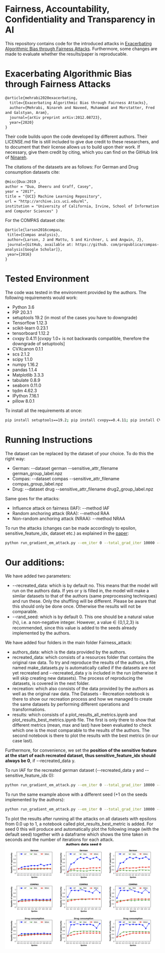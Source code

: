 # Fairness, Accountability, Confidentiality and Transparency in AI
This repository contains code for the introduced attacks in [Exacerbating Algorithmic Bias through Fairness Attacks](https://arxiv.org/pdf/2012.08723.pdf).
Furthermore, some changes are made to evaluate whether the results/paper is reproducable.

# Exacerbating Algorithmic Bias through Fairness Attacks
```
@article{mehrabi2020exacerbating,
  title={Exacerbating Algorithmic Bias through Fairness Attacks},
  author={Mehrabi, Ninareh and Naveed, Muhammad and Morstatter, Fred and Galstyan, Aram},
  journal={arXiv preprint arXiv:2012.08723},
  year={2020}
}
```

Their code builds upon the code developed by different authors. Their LICENSE.md file is still included to give due credit to these researchers, and to document that their license allows us to build upon their work. If necessary, give them credit by citing, which you can find on the GitHub link of [Ninareh](https://github.com/Ninarehm/attack).

The citations of the datasets are as follows:
	For German and Drug consumption datasets cite:
 ```
@misc{Dua:2019 ,
author = "Dua, Dheeru and Graff, Casey",
year = "2017",
title = "{UCI} Machine Learning Repository",
url = "http://archive.ics.uci.edu/ml",
institution = "University of California, Irvine, School of Information and Computer Sciences" }
 ```
 For the COMPAS dataset cite: 	
 ```
@article{larson2016compas,
  title={Compas analysis},
  author={Larson, J and Mattu, S and Kirchner, L and Angwin, J},
  journal={GitHub, available at: https://github. com/propublica/compas-analysis[Google Scholar]},
  year={2016}
}
 ```

# Tested Environment
The code was tested in the environment provided by the authors. The following requirements would work:  
- Python 3.6
- PIP 20.3.1
- setuptools 19.2 (in most of the cases you have to downgrade)
- Tensorflow 1.12.3
- scikit-learn 0.23.1  
- tensorboard 1.12.2
- cvxpy 0.4.11 [cvxpy 1.0+ is not backwards compatible, therefore the downgrade of setuptools]
- CVXcanon 0.1.1  
- scs 2.1.2
- scipy 1.1.0  
- numpy 1.16.2
- pandas 1.1.4  
- Matplotlib 3.3.3  
- tabulate 0.8.9
- seaborn 0.11.0  
- tqdm 4.62.3
- IPython 7.16.1
- pillow 8.0.1

To install all the requirements at once:
```bash
pip install setuptools==19.2; pip install cvxpy==0.4.11; pip install CVXcanon==0.1.1; pip install scikit-learn==0.23.1; pip install tensorflow==1.12.3; pip install tensorboard==1.12.2; pip install numpy==1.16.2; pip install scs==2.1.2; pip install pandas==1.1.4; pip install scipy==1.1.0; pip install matplotlib==3.3.3; pip install tabulate==0.8.9; pip install seaborn==0.11.0; pip install tqdm==4.62.3; pip install pillow==8.0.1; pip install IPython 7.16.3
```

# Running Instructions
The dataset can be replaced by the dataset of your choice. To do this the right way:
- German: --dataset german --sensitive_attr_filename german_group_label.npz
- Compas: --dataset compas --sensitive_attr_filename compas_group_label.npz
- Drug: --dataset drug --sensitive_attr_filename drug2_group_label.npz

Same goes for the attacks:
- Influence attack on fairness (IAF): --method IAF
- Random anchoring attack (RAA): --method RAA
- Non-random anchoring attack (NRAA): --method NRAA  

To run the attacks (changes can be made accordingly to epsilon, sensitive_feature_idx, dataset etc.) as explained in the [paper](https://arxiv.org/pdf/2012.08723.pdf):
```bash
python run_gradient_em_attack.py --em_iter 0 --total_grad_iter 10000 --dataset german --use_slab --sensitive_feature_idx 36 --sensitive_attr_filename german_group_label.npz --method IAF --epsilon 0.1
```

# Our additions:
We have added two parameters:
- --recreated_data: which is by default no. This means that the model will run on the authors data. If yes or y is filled in, the model will make a similar datasets to that of the authors (same preprocessing techniques) and run these. Only the shuffling will be different. Please be aware that this should only be done once. Otherwise the results will not be comparable. 
- --rand_seed: which is by default 0. This one should be a natural value $(\mathbb{N})$, i.e. a non-negative integer. However, a value $\in$ {0,1,2,3} is recommended, since this value is added to the seeds already implemented by the authors.

We have added four folders in the main folder Fairness_attack:
- authors_data: which is the data provided by the authors.
- recreated_data: which consists of a resources folder that contains the original raw data. To try and reproduce the results of the authors, a file named make_datasets.py is automatically called if the datasets are not yet recreated and --recreated_data y is included in the run (otherwise it will skip creating new datasets). The process of reproducing the datasets, is covered in the next folder.
- recreation: which also consists of the data provided by the authors as well as the original raw data. The Datasets - Recreation notebook is there to show our recreation process and how we managed to create the same datasets by performing different operations and transformations.
- results: which consists of a plot_results_all_metrics.ipynb and plot_results_best_metrics.ipynb file. The first is only there to show that different metrics (mean, max and last) have been evaluated to check which one is the most comparable to the results of the authors. The second notebook is there to plot the results with the best metrics (in our case last).

Furthermore, for convenience, we set the **position of the sensitive feature at the start of each recreated dataset, thus sensitive_feature_idx should always be 0**, if --recreated_data y.

To run IAF for the recreated german dataset (--recreated_data y and --sensitive_feature_idx 0):
```bash
python run_gradient_em_attack.py --em_iter 0 --total_grad_iter 10000 --dataset german --use_slab --sensitive_feature_idx 0 --sensitive_attr_filename german_group_label.npz --method IAF --epsilon 0.1 --recreated_data y
```


To run the same example above with a different seed (+1 on the seeds implemented by the authors):
```bash
python run_gradient_em_attack.py --em_iter 0 --total_grad_iter 10000 --dataset german --use_slab --sensitive_feature_idx 0 --sensitive_attr_filename german_group_label.npz --method IAF --epsilon 0.1 --recreated_data y --rand_seed 1
```

To plot the results after running all the attacks on all datasets with epsilons from 0.0 up to 1, a notebook called plot_results_best_metric is added. For seed 0 this will produce and automatically plot the following image (with the default seed) together with a dataframe which shows the time taken in seconds and the number of iterations for each attack. 
![](./seed_0_results.png)
